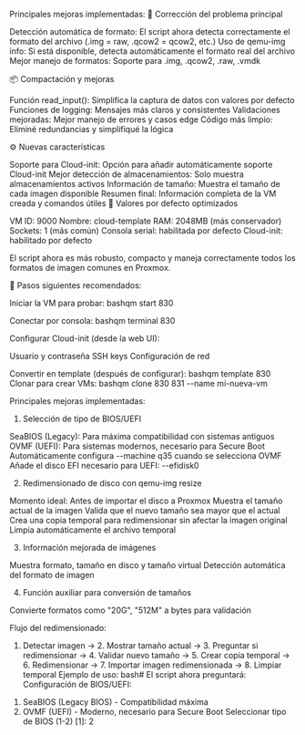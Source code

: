 Principales mejoras implementadas:
🔧 Corrección del problema principal

Detección automática de formato: El script ahora detecta correctamente el formato del archivo (.img = raw, .qcow2 = qcow2, etc.)
Uso de qemu-img info: Si está disponible, detecta automáticamente el formato real del archivo
Mejor manejo de formatos: Soporte para .img, .qcow2, .raw, .vmdk

📦 Compactación y mejoras

Función read_input(): Simplifica la captura de datos con valores por defecto
Funciones de logging: Mensajes más claros y consistentes
Validaciones mejoradas: Mejor manejo de errores y casos edge
Código más limpio: Eliminé redundancias y simplifiqué la lógica

⚙️ Nuevas características

Soporte para Cloud-init: Opción para añadir automáticamente soporte Cloud-init
Mejor detección de almacenamientos: Solo muestra almacenamientos activos
Información de tamaño: Muestra el tamaño de cada imagen disponible
Resumen final: Información completa de la VM creada y comandos útiles
🎯 Valores por defecto optimizados

VM ID: 9000
Nombre: cloud-template
RAM: 2048MB (más conservador)
Sockets: 1 (más común)
Consola serial: habilitada por defecto
Cloud-init: habilitado por defecto

El script ahora es más robusto, compacto y maneja correctamente todos los formatos de imagen comunes en Proxmox.

🎯 Pasos siguientes recomendados:

Iniciar la VM para probar:
bashqm start 830

Conectar por consola:
bashqm terminal 830

Configurar Cloud-init (desde la web UI):

Usuario y contraseña
SSH keys
Configuración de red


Convertir en template (después de configurar):
bashqm template 830
Clonar para crear VMs:
bashqm clone 830 831 --name mi-nueva-vm

Principales mejoras implementadas:
1. Selección de tipo de BIOS/UEFI

SeaBIOS (Legacy): Para máxima compatibilidad con sistemas antiguos
OVMF (UEFI): Para sistemas modernos, necesario para Secure Boot
Automáticamente configura --machine q35 cuando se selecciona OVMF
Añade el disco EFI necesario para UEFI: --efidisk0

2. Redimensionado de disco con qemu-img resize

Momento ideal: Antes de importar el disco a Proxmox
Muestra el tamaño actual de la imagen
Valida que el nuevo tamaño sea mayor que el actual
Crea una copia temporal para redimensionar sin afectar la imagen original
Limpia automáticamente el archivo temporal

3. Información mejorada de imágenes

Muestra formato, tamaño en disco y tamaño virtual
Detección automática del formato de imagen

4. Función auxiliar para conversión de tamaños

Convierte formatos como "20G", "512M" a bytes para validación

Flujo del redimensionado:
1. Detectar imagen → 2. Mostrar tamaño actual → 3. Preguntar si redimensionar
→ 4. Validar nuevo tamaño → 5. Crear copia temporal → 6. Redimensionar
→ 7. Importar imagen redimensionada → 8. Limpiar temporal
Ejemplo de uso:
bash# El script ahora preguntará:
Configuración de BIOS/UEFI:
  1) SeaBIOS (Legacy BIOS) - Compatibilidad máxima  
  2) OVMF (UEFI) - Moderno, necesario para Secure Boot
Seleccionar tipo de BIOS (1-2) [1]: 2
